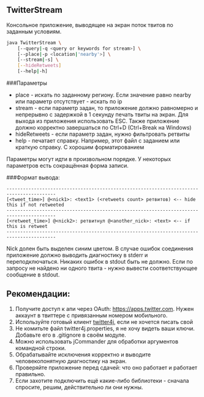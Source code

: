 ## TwitterStream

Консольное приложение, выводящее на экран поток твитов по заданным условиям.

```bash
java TwitterStream \
    [--query|-q <query or keywords for stream>] \
    [--place|-p <location|'nearby'>] \
    [--stream|-s] \
    [--hideRetweets]
    [--help|-h]
```
###Параметры
* place - искать по заданному региону. Если значение равно nearby или параметр отсутствует - искать по ip
* stream - если параметр задан, то приложение должно равномерно и непрерывно с задержкой в 1 секунду печать твиты на экран.
  Для выхода из приложения использовать ESC. Также приложение должно корректно завершаться по Ctrl+D (Ctrl+Break на Windows)
* hideRetweets - если параметр задан, нужно фильтровать ретвиты
* help - печатает справку. Например, этот файл с заданием или краткую справку. С хорошим форматированием

Параметры могут идти в произвольном порядке. 
У некоторых параметров есть сокращённая форма записи. 

###Формат вывода:
```
----------------------------------------------------------------------------------------
[<tweet_time>] @<nick1>: <text1> (<retweets count> ретвитов) <-- hide this if not retweeted
----------------------------------------------------------------------------------------
[<retweet_time>] @<nick2>: ретвитнул @<another_nick>: <text> <-- if this is retweet
----------------------------------------------------------------------------------------
```

Nick долен быть выделен синим цветом.
В случае ошибок соединения приложение должно выводить диагностику в stderr и переподключаться.
Никаких ошибок в stdout быть не должно.
Если по запросу не найдено ни одного твита - нужно вывести соответствующее сообщение в stdout.


## Рекомендации:
 1. Получите доступ к апи через OAuth: https://apps.twitter.com. Нужен аккаунт в твиттере с привязанным номером мобильного.
 1. Используйте готовый клиент [twitter4j](http://twitter4j.org/en/index.html#introduction), если не хочется писать свой
 2. Не комитьте файл twitter4j.properties, я не хочу видеть ваши ключи. Добавьте его в .gitignore в своём модуле.
 3. Можно использовать jCommander для обработки аргументов командной строки.
 2. Обрабатывайте исключения корректно и выводите человекопонятную диагностику на экран.
 3. Проверяйте приложение перед сдачей: что оно работает и работает правильно.
 4. Если захотите подключить ещё какие-либо библиотеки - сначала спросите, решим, действительно ли они нужны.


